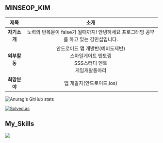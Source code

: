 ## MINSEOP_KIM

| **제목** | **소개** |
|:--------:|:--------:|
| **자기소개** | 노력의 반복문이 false가 될때까지! 안녕하세요  프로그래밍 공부를 하고 있는 김민섭입니다.|
| **외부할동** | 안드로이드 앱 개발반(예비도제반)<br>스마일게이트 멘토링<br>SSS스터디 멘토<br>게임개발동아리<br>|
| **희망분야** | 앱 개발자(안드로이드,ios)|



![Anurag's GitHub stats](https://github-readme-stats.vercel.app/api?username=anuraghazra&show_icons=true&theme=radical)

[![Solved.ac](http://mazassumnida.wtf/api/v2/generate_badge?boj={nanamah89})](https://solved.ac/{nanamah89})
## My_Skills
<img src="https://img.shields.io/badge/Java-007396?style=flat-square&logo=Java&logoColor=white"/>
